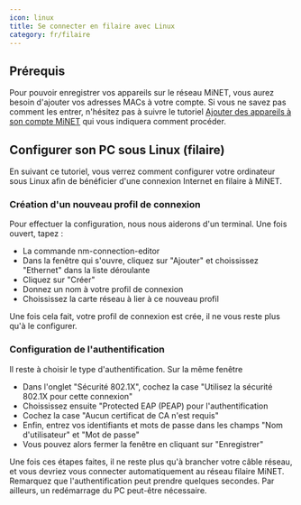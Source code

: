 ```yaml
---
icon: linux
title: Se connecter en filaire avec Linux
category: fr/filaire
---
```


## Prérequis

Pour pouvoir enregistrer vos appareils sur le réseau MiNET, vous aurez besoin d'ajouter vos adresses MACs à votre compte. Si vous ne savez pas comment les entrer, n'hésitez pas à suivre le tutoriel [Ajouter des appareils à son compte MiNET](/fr/tutoriels/ajouter-des-appareils) qui vous indiquera comment procéder.

## Configurer son PC sous Linux (filaire)

En suivant ce tutoriel, vous verrez comment configurer votre ordinateur sous Linux afin de bénéficier d'une connexion Internet en filaire à MiNET.

### Création d'un nouveau profil de connexion

Pour effectuer la configuration, nous nous aiderons d'un terminal. Une fois ouvert, tapez :
- La commande  nm-connection-editor 
- Dans la fenêtre qui s'ouvre, cliquez sur "Ajouter" et choississez "Ethernet" dans la liste déroulante
- Cliquez sur "Créer"
- Donnez un nom à votre profil de connexion
- Choississez la carte réseau à lier à ce nouveau profil

Une fois cela fait, votre profil de connexion est crée, il ne vous reste plus qu'à le configurer.

### Configuration de l'authentification

Il reste à choisir le type d'authentification. Sur la même fenêtre
- Dans l'onglet "Sécurité 802.1X", cochez la case "Utilisez la sécurité 802.1X pour cette connexion"
- Choississez ensuite "Protected EAP (PEAP) pour l'authentification
- Cochez la case "Aucun certificat de CA n'est requis"
- Enfin, entrez vos identifiants et mots de passe dans les champs "Nom d'utilisateur" et "Mot de passe"
- Vous pouvez alors fermer la fenêtre en cliquant sur "Enregistrer"

Une fois ces étapes faites, il ne reste plus qu'à brancher votre câble réseau, et vous devriez vous connecter automatiquement au réseau filaire MiNET. Remarquez que l'authentification peut prendre quelques secondes. Par ailleurs, un redémarrage du PC peut-être nécessaire.

